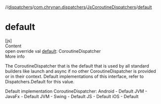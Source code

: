 //[dispatchers](../../../index.md)/[com.chrynan.dispatchers](../index.md)/[JsCoroutineDispatchers](index.md)/[default](default.md)



# default  
[js]  
Content  
open override val [default](default.md): CoroutineDispatcher  
More info  


The CoroutineDispatcher that is the default that is used by all standard builders like launch and async if no other CoroutineDispatcher is provided or in their context. Default implementations of this interface, refer to Dispatchers.Default for this value.



Default implementation CoroutineDispatcher: Android - Default JVM - JavaFx - Default JVM - Swing - Default JS - Default iOS - Default

  



